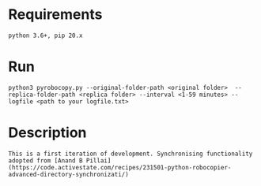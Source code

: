 # Requirements

```python 3.6+, pip 20.x ```

# Run
 ``` python3 pyrobocopy.py --original-folder-path <original folder>  --replica-folder-path <replica folder> --interval <1-59 minutes> --logfile <path to your logfile.txt> ```


# Description

```This is a first iteration of development. Synchronising functionality adopted from [Anand B Pillai](https://code.activestate.com/recipes/231501-python-robocopier-advanced-directory-synchronizati/)```